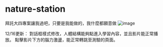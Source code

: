 # nature-station
拜託大四專案讓我過吧，只要是我能做的，我什麼都願意做
![image](https://github.com/user-attachments/assets/e1106ac0-2880-43cd-9051-4fb6baf000b0)


12/16更新：
對話框樣式修改，人體結構能夠點進入學習內容，並且影片能正常播放。
點擊影片下方的腦力激盪，能正常轉跳至測驗的頁面。
